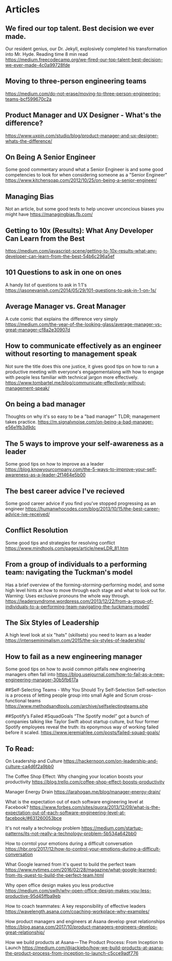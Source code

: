 # Articles


## We fired our top talent. Best decision we ever made.
Our resident genius, our Dr. Jekyll, explosively completed his transformation into Mr. Hyde.
Reading time
8 min read
https://medium.freecodecamp.org/we-fired-our-top-talent-best-decision-we-ever-made-4c0a99728fde


## Moving to three-person engineering teams
https://medium.com/do-not-erase/moving-to-three-person-engineering-teams-bcf599670c2a


## Product Manager and UX Designer - What's the difference?
https://www.uxpin.com/studio/blog/product-manager-and-ux-designer-whats-the-difference/


## On Being A Senior Engineer
Some good commentary around what a Senior Engineer is and some good competencies to look for when considering someone as a "Senior Engineer"
https://www.kitchensoap.com/2012/10/25/on-being-a-senior-engineer/


## Managing Bias
Not an article, but some good tests to help uncover unconcious biases you might have
https://managingbias.fb.com/


## Getting to 10x (Results): What Any Developer Can Learn from the Best
https://medium.com/javascript-scene/getting-to-10x-results-what-any-developer-can-learn-from-the-best-54b6c296a5ef


## 101 Questions to ask in one on ones
A handy list of questions to ask in 1:1's
https://jasonevanish.com/2014/05/29/101-questions-to-ask-in-1-on-1s/


## Average Manager vs. Great Manager
A cute comic that explains the difference very simply
https://medium.com/the-year-of-the-looking-glass/average-manager-vs-great-manager-cf8a2e30907d


## How to communicate effectively as an engineer without resorting to management speak
Not sure the title does this one justice, it gives good tips on how to run a productive meeting with everyone's engagementalong with how to engage with people less familiar with technical jargon more effectively.
https://www.tombartel.me/blog/communicate-effectively-without-management-speak/


## On being a bad manager
Thoughts on why it's so easy to be a "bad manager" TLDR; management takes practice.
https://m.signalvnoise.com/on-being-a-bad-manager-e56e1fb3d9dc


## The 5 ways to improve your self-awareness as a leader
Some good tips on how to improve as a leader
https://blog.knowyourcompany.com/the-5-ways-to-improve-your-self-awareness-as-a-leader-2f1464e5b00


## The best career advice I've recieved
Some good career advice if you find you've stopped progressing as an engineer
https://humanwhocodes.com/blog/2013/10/15/the-best-career-advice-ive-received/


## Conflict Resolution
Some good tips and strategies for resolving conflict
https://www.mindtools.com/pages/article/newLDR_81.htm


## From a group of individuals to a performing team: navigating the Tuckman's model
Has a brief overview of the forming-storming-performing model, and some high level hints at how to move through each stage and what to look out for. Warning: Uses exclusive pronouns the whole way through.
https://leadersyndrome.wordpress.com/2013/12/22/from-a-group-of-individuals-to-a-performing-team-navigating-the-tuckmans-model/


## The Six Styles of Leadership
A high level look at six "hats" (skillsets) you need to learn as a leader
https://intenseminimalism.com/2015/the-six-styles-of-leadership/


## How to fail as a new engineering manager
Some good tips on how to avoid common pitfalls new engineering managers often fall into
https://blog.usejournal.com/how-to-fail-as-a-new-engineering-manager-30b5fb617a

##Self-Selecting Teams - Why You Should Try Self-Selection
Self-selection is a process of letting people group into small Agile and Scrum cross-functional teams
https://www.methodsandtools.com/archive/selfselectingteams.php

##Spotify’s Failed \#SquadGoals
“The Spotify model” got a bunch of companies talking like Taylor Swift about startup culture, but four former Spotify employees reveal the truth: its eponymous way of working failed before it scaled.
https://www.jeremiahlee.com/posts/failed-squad-goals/


## To Read:

On Leadership and Culture
https://hackernoon.com/on-leadership-and-culture-ca4d6f2a9bb0

The Coffee Shop Effect: Why changing your location boosts your productivity
https://blog.trello.com/coffee-shop-effect-boosts-productivity

Manager Energy Drain
https://larahogan.me/blog/manager-energy-drain/

What is the expectation out of each software engineering level at Facebook?
https://www.forbes.com/sites/quora/2013/12/09/what-is-the-expectation-out-of-each-software-engineering-level-at-facebook/#631260053bce

It's not really a technology problem
https://medium.com/startup-patterns/its-not-really-a-technology-problem-5b534a642bb0

How to corntol your emotions during a difficult conversation
https://hbr.org/2017/12/how-to-control-your-emotions-during-a-difficult-conversation

What Google learned from it's quest to build the perfect team
https://www.nytimes.com/2016/02/28/magazine/what-google-learned-from-its-quest-to-build-the-perfect-team.html

Why open office design makes you less productive
https://medium.com/swlh/why-open-office-design-makes-you-less-productive-95d45ffba9eb

How to coach teammates: A key responsibility of effective leaders
https://wavelength.asana.com/coaching-workplace-why-examples/

How product managers and engineers at Asana develop great relationships
https://blog.asana.com/2017/10/product-managers-engineers-develop-great-relationship/

How we build products at Asana — The Product Process: From Inception to Launch
https://medium.com/@jackiebo/how-we-build-products-at-asana-the-product-process-from-inception-to-launch-c5cce9adf776

